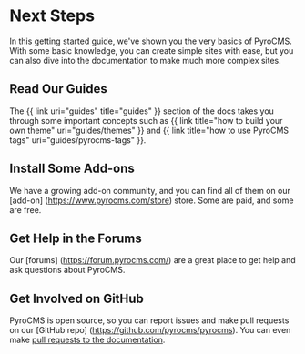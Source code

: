 # Next Steps

In this getting started guide, we've shown you the very basics of PyroCMS. With some basic knowledge, you can create simple sites with ease, but you can also dive into the documentation to make much more complex sites.

</div>
<div class="doc_content">

## Read Our Guides

The {{ link uri="guides" title="guides" }} section of the docs takes you through some important concepts such as {{ link title="how to build your own theme" uri="guides/themes" }} and {{ link title="how to use PyroCMS tags" uri="guides/pyrocms-tags" }}.

## Install Some Add-ons

We have a growing add-on community, and you can find all of them on our [add-on] (https://www.pyrocms.com/store) store. Some are paid, and some are free.

## Get Help in the Forums

Our [forums] (https://forum.pyrocms.com/) are a great place to get help and ask questions about PyroCMS.

## Get Involved on GitHub

PyroCMS is open source, so you can report issues and make pull requests on our [GitHub repo] (https://github.com/pyrocms/pyrocms). You can even make [pull requests to the documentation](https://github.com/pyrocms/pyrocms-docs).

